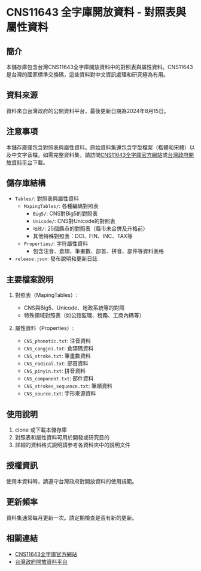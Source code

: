 # CNS11643 全字庫開放資料 - 對照表與屬性資料

## 簡介
本儲存庫包含台灣CNS11643全字庫開放資料中的對照表與屬性資料。CNS11643是台灣的國家標準交換碼，這些資料對中文資訊處理和研究極為有用。

## 資料來源
資料來自台灣政府的公開資料平台，最後更新日期為2024年8月15日。

## 注意事項
本儲存庫僅包含對照表與屬性資料。原始資料集還包含字型檔案（楷體和宋體）以及中文字音檔。如需完整資料集，請訪問[CNS11643全字庫官方網站](https://www.cns11643.gov.tw/)或[台灣政府開放資料平台](https://data.gov.tw/)下載。

## 儲存庫結構
- `Tables/`: 對照表與屬性資料
  - `MapingTables/`: 各種編碼對照表
    - `Big5/`: CNS對Big5的對照表
    - `Unicode/`: CNS對Unicode的對照表
    - `地政/`: 25個縣市的對照表（縣市未合併及升格前）
    - 其他特殊對照表：DCI、FIN、INC、TAX等
  - `Properties/`: 字符屬性資料
    - 包含注音、倉頡、筆畫數、部首、拼音、部件等資料表格
- `release.json`: 發布說明和更新日誌

## 主要檔案說明
1. 對照表（MapingTables）:
   - CNS與Big5、Unicode、地政系統等的對照
   - 特殊領域對照表（如公路監理、稅務、工商內碼等）

2. 屬性資料（Properties）:
   - `CNS_phonetic.txt`: 注音資料
   - `CNS_cangjei.txt`: 倉頡碼資料
   - `CNS_stroke.txt`: 筆畫數資料
   - `CNS_radical.txt`: 部首資料
   - `CNS_pinyin.txt`: 拼音資料
   - `CNS_component.txt`: 部件資料
   - `CNS_strokes_sequence.txt`: 筆順資料
   - `CNS_source.txt`: 字形來源資料

## 使用說明
1. clone 或下載本儲存庫
2. 對照表和屬性資料可用於開發或研究目的
3. 詳細的資料格式說明請參考各資料夾中的說明文件

## 授權資訊
使用本資料時，請遵守台灣政府對開放資料的使用規範。

## 更新頻率
資料集通常每月更新一次。請定期檢查是否有新的更新。

## 相關連結
- [CNS11643全字庫官方網站](https://www.cns11643.gov.tw/)
- [台灣政府開放資料平台](https://data.gov.tw/)
